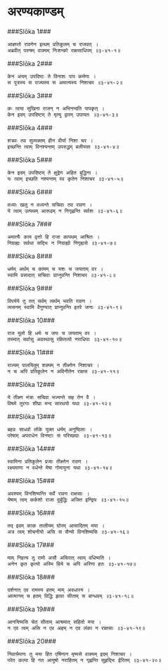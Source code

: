 अरण्यकाण्डम्
===============================


###Slōka 1###


    आज्ञप्तो रावणेन इत्थम् प्रतिकूलम् च राजवत् ।
    अब्रवीत् परुषम् वाक्यम् निःशन्को राक्षसाधिपम् ॥३-४१-१॥


###Slōka 2###


    केन अयम् उपदिष्टः ते विनाशः पाप कर्मणा ।
    स पुत्रस्य स राज्यस्य स अमात्यस्य निशाचर ॥३-४१-२॥


###Slōka 3###


    कः त्वया सुखिना राजन् न अभिनन्दति पापकृत् ।
    केन इदम् उपदिष्टम् ते मृत्यु द्वारम् उपायतः ॥३-४१-३॥


###Slōka 4###


    शत्रवः तव सुव्यक्तम् हीन वीर्या निशा चर ।
    इच्छन्ति त्वाम् विनश्यन्तम् उपरुद्धम् बलीयसा ॥३-४१-४॥


###Slōka 5###


    केन इदम् उपदिष्टम् ते क्षुद्रेण अहित बुद्धिना ।
    यः त्वाम् इच्छति नश्यन्तम् स्व कृतेन निशाचर ॥३-४१-५॥


###Slōka 6###


    वध्याः खलु न वध्यन्ते सचिवाः तव रावण ।
    ये त्वाम् उत्पथम् आरूढम् न निगृह्णन्ति सर्वशः ॥३-४१-६॥


###Slōka 7###


    अमात्यैः काम वृत्तो हि राजा कापथम् आश्रितः ।
    निग्राह्यः सर्वथा सद्भिः न निग्राह्यो निगृह्यसे ॥३-४१-७॥


###Slōka 8###


    धर्मम् अर्थम् च कामम् च यशः च जयताम् वर ।
    स्वामि प्रसादात् सचिवाः प्राप्नुवन्ति निशाचर ॥३-४१-८॥


###Slōka 9###


    विपर्यये तु तत् सर्वम् व्यर्थम् भवति रावण ।
    व्यसनम् स्वामि वैगुण्यात् प्राप्नुवन्ति इतरे जनाः ॥३-४१-९॥


###Slōka 10###


    राज मूलो हि धर्मः च जयः च जयताम् वर ।
    तस्मात् सर्वासु अवस्थासु रक्षितव्यो नराधिपाः ॥३-४१-१०॥


###Slōka 11###


    राज्यम् पालयितुम् शक्यम् न तीक्ष्णेन निशाचर ।
    न च अपि प्रतिकूलेन न अविनीतेन राक्षस ॥३-४१-११॥


###Slōka 12###


    ये तीक्ष्ण मंत्राः सचिवा भज्यन्ते सह तेन वै ।
    विषमे तुरगाः शीघ्रा मन्द सारथयो यथा ॥३-४१-१२॥


###Slōka 13###


    बहवः साधवो लोके युक्त धर्मम् अनुष्ठिताः ।
    परेषाम् अपराधेन विनष्टाः स परिच्छदाः ॥३-४१-१३॥


###Slōka 14###


    स्वामिना प्रतिकूलेन प्रजाः तीक्ष्णेन रावण ।
    रक्ष्यमाणा न वर्धन्ते मेषा गोमायुना यथा ॥३-४१-१४॥


###Slōka 15###


    अवश्यम् विनशिष्यन्ति सर्वे रावण राक्षसाः ।
    येषाम् त्वम् कर्कशो राजा दुर्बुद्धिः अजित इन्द्रियः ॥३-४१-१५॥


###Slōka 16###


    तद् इदम् काक तालीयम् घोरम् आसादितम् मया ।
    अत्र त्वम् शोचनीयो असि स सैन्यो विनशिष्यसि ॥३-४१-१६॥


###Slōka 17###


    माम् निहत्य तु रामो असौ अचिरात् त्वाम् वधिष्यति ।
    अनेन कृत कृत्यो अस्मि म्रिये च अपि अरिणा हतः ॥३-४१-१७॥


###Slōka 18###


    दर्शनात् एव रामस्य हतम् माम् अवधारय ।
    आत्मानम् च हतम् विद्धि हृत्वा सीताम् स बान्धवम् ॥३-४१-१८॥


###Slōka 19###


    आनयिष्यसि चेत् सीताम् आश्रमात् सहितो मया ।
    न एव त्वम् असि न एव अहम् न एव लंका न राक्षसाः ॥३-४१-१९॥


###Slōka 20###


    निवार्यमाणः तु मया हित एषिणान मृष्यसे वाक्यम् इदम् निशाचर ।
    परेत कल्पा हि गत आयुषो नराहितम् न गृह्णन्ति सुहृद्भिः ईरितम् ॥३-४१-२०॥



